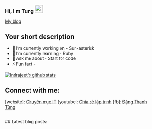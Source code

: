 ### Hi, I'm Tung <img src="https://media.giphy.com/media/hvRJCLFzcasrR4ia7z/giphy.gif" width="25px">
[My blog](https://chuyenmucit.code.blog) 
## Your short description
- 🔭 I’m currently working on - Sun-asterisk
- 🌱 I’m currently learning - Ruby
- 💬 Ask me about - Start for code
- ⚡ Fun fact - 
<!-- Lupca  -->
<!-- Also feel free to update second URL to any URL -->
[![Indrajeet's github stats](https://github-readme-stats.vercel.app/api?username=Lupca&count_private=true&include_all_commits=true&theme=radical)](https://google.com)
## Connect with me:
[website]: [Chuyên mục IT](https://chuyenmucit.code.blog)
[youtube]: [Chia sẻ lập trình](https://www.youtube.com/channel/UCP7h-ptIycD0NFg8eQk3XmQ/featured)
[fb]: [Đặng Thanh Tùng](https://fb.com/dangtung789)

<br />
<!-- Optional if you have blogs -->
## Latest blog posts:
<!-- BLOG-POST-LIST:START -->
<!-- BLOG-POST-LIST:END -->
<!-- This section you create this variables that are used above -->
